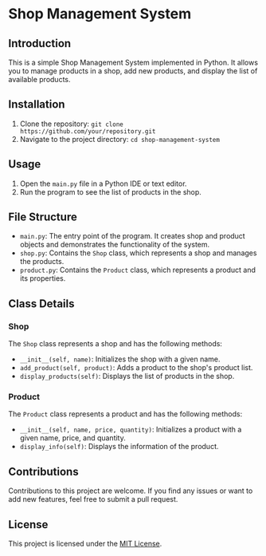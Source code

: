 # Shop Management System

## Introduction
This is a simple Shop Management System implemented in Python. It allows you to manage products in a shop, add new products, and display the list of available products.

## Installation
1. Clone the repository: `git clone https://github.com/your/repository.git`
2. Navigate to the project directory: `cd shop-management-system`

## Usage
1. Open the `main.py` file in a Python IDE or text editor.
2. Run the program to see the list of products in the shop.

## File Structure
- `main.py`: The entry point of the program. It creates shop and product objects and demonstrates the functionality of the system.
- `shop.py`: Contains the `Shop` class, which represents a shop and manages the products.
- `product.py`: Contains the `Product` class, which represents a product and its properties.

## Class Details
### Shop
The `Shop` class represents a shop and has the following methods:
- `__init__(self, name)`: Initializes the shop with a given name.
- `add_product(self, product)`: Adds a product to the shop's product list.
- `display_products(self)`: Displays the list of products in the shop.

### Product
The `Product` class represents a product and has the following methods:
- `__init__(self, name, price, quantity)`: Initializes a product with a given name, price, and quantity.
- `display_info(self)`: Displays the information of the product.

## Contributions
Contributions to this project are welcome. If you find any issues or want to add new features, feel free to submit a pull request.

## License
This project is licensed under the [MIT License](https://opensource.org/licenses/MIT).
